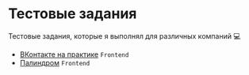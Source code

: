 # Тестовые задания
Тестовые задания, которые я выполнял для различных компаний :computer:

- [ВКонтакте на практике](/vk-frontend) `Frontend`
- [Палиндром](/palindrom-frontend) `Frontend`
